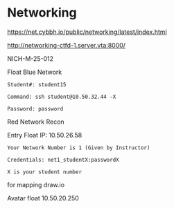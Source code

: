 # Networking
  https://net.cybbh.io/public/networking/latest/index.html
  
  http://networking-ctfd-1.server.vta:8000/
  
  NICH-M-25-012
  
Float
  Blue Network

    Student#: student15

    Command: ssh student@10.50.32.44 -X

    Password: password
Red Network Recon

Entry Float IP: 10.50.26.58

    Your Network Number is 1 (Given by Instructor)

    Credentials: net1_studentX:passwordX

    X is your student number

for mapping 
  draw.io

Avatar float
10.50.20.250
